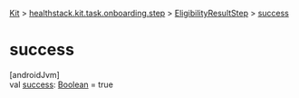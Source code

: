 
[Kit](../../../kit.html) > [healthstack.kit.task.onboarding.step](../index.html) > [EligibilityResultStep](index.html) > [success](success.html)



# success



[androidJvm]\
val [success](success.html): [Boolean](https://kotlinlang.org/api/latest/jvm/stdlib/kotlin/-boolean/index.html) = true




